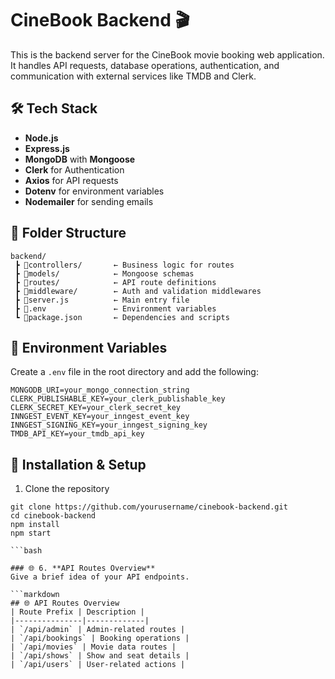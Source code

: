 # CineBook Backend 🎬
This is the backend server for the CineBook movie booking web application.  
It handles API requests, database operations, authentication, and communication with external services like TMDB and Clerk.

## 🛠 Tech Stack
- **Node.js**
- **Express.js**
- **MongoDB** with **Mongoose**
- **Clerk** for Authentication
- **Axios** for API requests
- **Dotenv** for environment variables
- **Nodemailer** for sending emails

## 📂 Folder Structure

```
backend/
 ┣ 📂controllers/       ← Business logic for routes
 ┣ 📂models/            ← Mongoose schemas
 ┣ 📂routes/            ← API route definitions
 ┣ 📂middleware/        ← Auth and validation middlewares
 ┣ 📜server.js          ← Main entry file
 ┣ 📜.env               ← Environment variables
 ┗ 📜package.json       ← Dependencies and scripts
```

## 🔑 Environment Variables
Create a `.env` file in the root directory and add the following:

```
MONGODB_URI=your_mongo_connection_string
CLERK_PUBLISHABLE_KEY=your_clerk_publishable_key
CLERK_SECRET_KEY=your_clerk_secret_key
INNGEST_EVENT_KEY=your_inngest_event_key
INNGEST_SIGNING_KEY=your_inngest_signing_key
TMDB_API_KEY=your_tmdb_api_key

```

## 🚀 Installation & Setup
1. Clone the repository 
```
git clone https://github.com/yourusername/cinebook-backend.git 
cd cinebook-backend
npm install
npm start

```bash

### 🌐 6. **API Routes Overview**
Give a brief idea of your API endpoints.

```markdown
## 🌐 API Routes Overview
| Route Prefix | Description |
|---------------|-------------|
| `/api/admin` | Admin-related routes |
| `/api/bookings` | Booking operations |
| `/api/movies` | Movie data routes |
| `/api/shows` | Show and seat details |
| `/api/users` | User-related actions |



